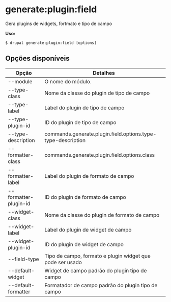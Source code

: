 # generate:plugin:field
Gera plugins de widgets, fortmato e tipo de campo

**Uso:**
```
$ drupal generate:plugin:field [options]
```

## Opções disponíveis
Opção | Detalhes
-------|-------------
--module | O nome do módulo.
--type-class | Nome da classe do plugin de tipo de campo
--type-label | Label do plugin de tipo de campo
--type-plugin-id | ID do plugin de tipo de campo
--type-description | commands.generate.plugin.field.options.type-type-description
--formatter-class | commands.generate.plugin.field.options.class
--formatter-label | Label do plugin de formato de campo
--formatter-plugin-id | ID do plugin de formato de campo
--widget-class | Nome da classe do plugin de formato de campo
--widget-label | Label do plugin de widget de campo
--widget-plugin-id | ID do plugin de widget de campo
--field-type | Tipo de campo, formato e plugin widget que pode ser usado
--default-widget | Widget de campo padrão do plugin tipo de campo
--default-formatter | Formatador de campo padrão do plugin tipo de campo
